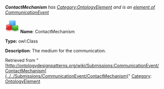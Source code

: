 ___ContactMechanism__ has [Category:OntologyElement](../../Category/OntologyElement "Category:OntologyElement") and is an [element of](../../Property/ElementOf "Property:ElementOf") [CommunicationEvent](../../Submissions/CommunicationEvent "Submissions:CommunicationEvent")_


  




[![Class](../../images/thumb/2/27/Class.gif/45px-Class.gif)](../../Image/Class.gif "Class")
__Name__: ContactMechanism 


__Type:__ owl:Class 


__Description__: The medium for the communication. 





Retrieved from "[http://ontologydesignpatterns.org/wiki/Submissions:CommunicationEvent/ContactMechanism](../../Submissions/CommunicationEvent/ContactMechanism)"
 [Category](http://ontologydesignpatterns.org/wiki/Special:Categories "Special:Categories"): [OntologyElement](../../Category/OntologyElement "Category:OntologyElement")